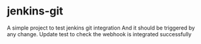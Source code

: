 # jenkins-git

A simple project to test jenkins git integration
And it should be triggered by any change. 
Update test to check the webhook is integrated successfully

